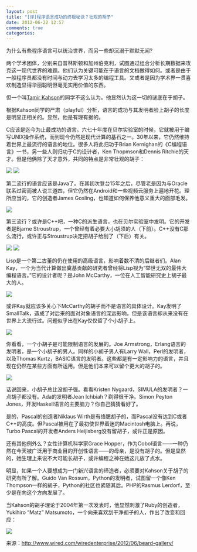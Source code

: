 ```yaml
---
layout: post
title: "[译]程序语言成功的终极秘诀？壮观的胡子"
date: 2012-06-22 12:57
comments: true
categories: 
---
```


为什么有些程序语言可以统治世界，而另一些却沉溺于默默无闻?

两个学术团体，分别来自普林斯顿和加州伯克利，试图通过组合分析长期数据来攻克这一现代世界的难题。他们认为关键可能在于语言的文档做得如何。或者是由于一般程序员都没有时间与动力去学习太多的编程工具。又或者是因为学术界一贯喜欢制造显得华丽聪明但毫无实用价值的东西。

但一个叫<a href="http://www.alenz.org/mirror/khason/why-microsoft-can-blow-off-with-c.html">Tamir Kahson</a>的同学不这么认为。他显然认为这一切的谜底在于胡子。

根据Kahson同学的严肃（playful）分析，语言的成功与其发明者脸上胡子的长度是明显正相关的。显然，他是有理有据的。

C应该是迄今为止最成功的语言。六七十年度在贝尔实验室的时候，它就被用于编写UNIX操作系统，而到现今仍然是现代计算的基石之一。30年以来，它仍然维持着世界上最流行的语言的地位。很多人将此归功于Brian Kernighan的《C编程语言》一书，另一些人则归功于C的设计者，Ken Thopmson和Dennis Ritchie的天才。但是他俩除了天才意外，共同的特点是非常壮观的胡子：

<img src="http://fmn.rrimg.com/fmn057/20120622/1905/b_large_5h89_3c1900002f0e1261.jpg" border="0">
<img src="http://fmn.rrimg.com/fmn061/20120622/1905/b_large_pebo_7aa1000082ac1262.jpg" border="0">

第二流行的语言应该是Java了。在其初次登台15年之后，尽管老是因为与Oracle联系过密而被人说三道四，但它仍然在Android和一些视频云服务上遍地开花。理所应当的，它的创造者James Gosling，也知道如何保养他意义重大的面部毛发。

<img src="http://fmn.rrimg.com/fmn062/20120622/1905/b_large_Zvnq_2b01000078211262.jpg" border="0">

第三流行？或许是C++吧，一种C的派生语言，也在贝尔实验室中发明。它的开发者是Bjarne Stroustrup，一个曾经有着必要大小胡须的人（下前）。C++没有C那么流行，或许正与Stroustrup决定把胡子给刮了（下后）有关。

<img src="http://fmn.rrimg.com/fmn059/20120622/1905/b_large_ViMT_6a200000461f1263.jpg" border="0">
<img src="http://fmn.rrimg.com/fmn056/20120622/1905/b_large_9uOC_4bdb00002b821261.jpg" border="0">

Lisp是一个第二古董的仍在使用的高级语言，影响着数不清的后继者们。Alan Kay，一个为当代计算做出奠基贡献的研究者曾经将Lisp视为“举世无双的最伟大编程语言。”它的设计者呢？是John McCarthy，一位在人工智能研究史上胡子最大的人。

<img src="http://fmn.rrimg.com/fmn064/20120622/1905/b_large_TJ1k_0c1a00009fa81261.jpg" border="0">

或许Kay就应该多关心下McCarthy的胡子而不是语言的具体设计。Kay发明了SmallTalk，造成了对后来的面对对象语言的深远影响，但是该语言却从来没有在世界上大流行过。问题似乎出在Kay仅仅留了个小胡子上。

<img src="http://fmn.rrimg.com/fmn065/20120622/1910/b_large_cx69_74ae00002a951263.jpg" border="0">

你看看，一个小胡子是可能限制语言的发展的。Joe Armstrong，Erlang语言的发明者，是一个小胡子的男人。同样的小胡子男人有Larry Wall，Perl的发明者，以及Thomas Kurtz，BASIC语言的发明者。这些都是有一定影响力的语言，并且现在仍然在某些方面有所运用。但是他们本来可以留个更大的胡子的。

<img src="http://fmn.rrimg.com/fmn065/20120622/1910/b_large_BDrl_6aed000059331263.jpg" border="0">

话说回来，小胡子总比没胡子强。看看Kristen Nygaard，SIMULA的发明者？一点胡子都没有。Ada的发明者Jean Ichbiah？剃得很干净。Simon Peyton Jones，开发Haskell语言的主要脑力？你自己猜猜看好了。

是的，Pascal的创造者Niklaus Wirth是有络腮胡子的，而Pascal没有达到C或者C++的高度。但Pascal被用在了最初使世界着迷的Macintosh电脑上。再说，Turbo Pascal的开发者Anders Heijlsberg没有留胡子，或许正是原因。

还有其他例外么？女性计算机科学家Grace Hopper，作为Cobol语言——一种仍然在今天被广泛用于商业目的开创性语言——的母亲，是没有胡子的。但是显然的，她生理上来说不大可能长胡子，或许编程之神在她这儿放了点水。

明显，如果一个人要想成为一门新兴语言的缔造者，必须要对Kahson关于胡子的研究有所了解。Guido Van Rossum，Python的发明者，试图留一个像Ken Thompson一样的胡子，Python的社区也紧随其后。PHP的Rasmus Lerdorf，至少是在向这个方向发展了。

当Kahson的胡子理论于2004年第一次发表时，他显然刺激了Ruby的创造者，Yukihiro “Matz” Matsumoto，一个向来喜欢刮干净胡子的人，作出了改变和回应：

<img src="http://fmn.rrimg.com/fmn064/20120622/1910/b_large_68tK_31b8000038a11263.jpg" border="0">


来源：http://www.wired.com/wiredenterprise/2012/06/beard-gallery/
